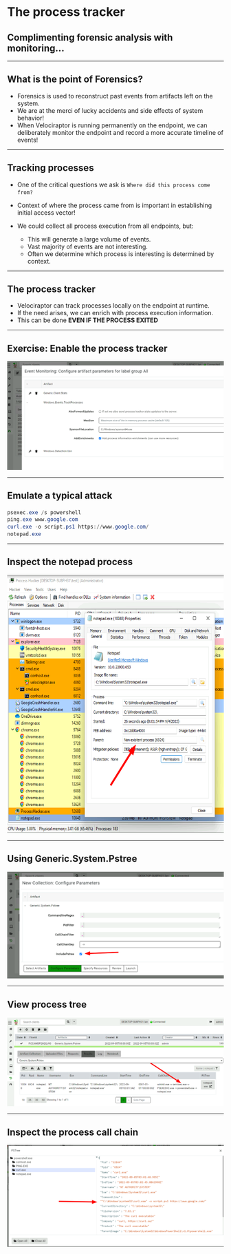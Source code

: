 
<!-- .slide: class="title" -->
# The process tracker

## Complimenting forensic analysis with monitoring...

---

<!-- .slide: class="content" -->
## What is the point of Forensics?

* Forensics is used to reconstruct past events from artifacts left on
  the system.
* We are at the merci of lucky accidents and side effects of system
  behavior!
* When Velociraptor is running permanently on the endpoint, we can
  deliberately monitor the endpoint and record a more accurate
  timeline of events!

---

<!-- .slide: class="content" -->
## Tracking processes

* One of the critical questions we ask is `Where did this process come
  from?`

* Context of where the process came from is important in establishing
  initial access vector!

* We could collect all process execution from all endpoints, but:
    * This will generate a large volume of events.
    * Vast majority of events are not interesting.
    * Often we determine which process is interesting is determined by
      context.

---

<!-- .slide: class="content" -->
## The process tracker

* Velociraptor can track processes locally on the endpoint at runtime.
* If the need arises, we can enrich with process execution information.
* This can be done **EVEN IF THE PROCESS EXITED**

---

<!-- .slide: class="full_screen_diagram" -->
## Exercise: Enable the process tracker

![](/modules/tracking_processes/enable-process-tracker.png)

---

<!-- .slide: class="content" -->
## Emulate a typical attack

```powershell
psexec.exe /s powershell
ping.exe www.google.com
curl.exe -o script.ps1 https://www.google.com/
notepad.exe
```

---

<!-- .slide: class="full_screen_diagram" -->
## Inspect the notepad process

<img src="/modules/tracking_processes/process_hacker.png" style="height: 600px" class="inset">

---

<!-- .slide: class="content" -->
## Using Generic.System.Pstree

![](/modules/tracking_processes/collecting_pstree.png)

---

<!-- .slide: class="content" -->
## View process tree

![](/modules/tracking_processes/pstree.png)

---

<!-- .slide: class="content" -->
## Inspect the process call chain

![](/modules/tracking_processes/powershell_pstree.png)
